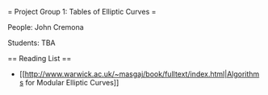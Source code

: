 = Project Group 1: Tables of Elliptic Curves =

 People: John Cremona

 Students: TBA

== Reading List ==

 * [[http://www.warwick.ac.uk/~masgaj/book/fulltext/index.html|Algorithms for Modular Elliptic Curves]]
